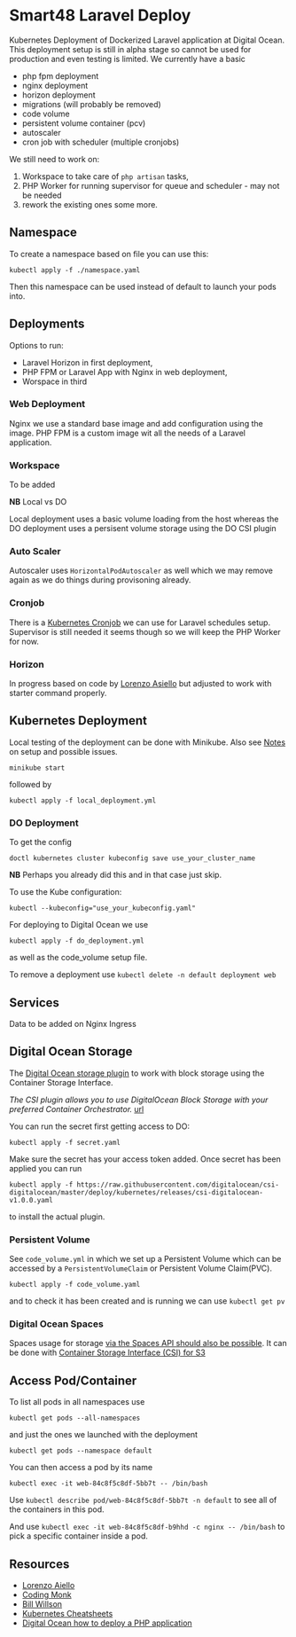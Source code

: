 # Smart48 Laravel Deploy

Kubernetes Deployment of Dockerized Laravel application at Digital Ocean. This deployment setup is still in alpha stage so cannot be used for production and even testing is limited. We currently have a basic

- php fpm deployment
- nginx deployment
- horizon deployment
- migrations (will probably be removed)
- code volume
- persistent volume container (pcv)
- autoscaler
- cron job with scheduler (multiple cronjobs)

We still need to work on:

1. Workspace to take care of `php artisan` tasks,
2. PHP Worker for running supervisor for queue and scheduler - may not be needed
3. rework the existing ones some more.


## Namespace

To create a namespace based on file you can use this:

```
kubectl apply -f ./namespace.yaml
```

Then this namespace can be used instead of default to launch your pods into.

## Deployments

Options to run:

- Laravel Horizon in first deployment, 
- PHP FPM or Laravel App with Nginx in web deployment,
- Worspace in third

### Web Deployment

Nginx we use a standard base image and add configuration using the image. PHP FPM is a custom image wit all the needs of a Laravel application. 

### Workspace

To be added

**NB** Local vs DO 

Local deployment uses a basic volume loading from the host whereas the DO deployment uses a persisent volume storage using the DO CSI plugin

### Auto Scaler

Autoscaler uses `HorizontalPodAutoscaler` as well which we may remove again as we do things during provisoning already.

### Cronjob

There is a [Kubernetes Cronjob](https://kubernetes.io/docs/concepts/workloads/controllers/cron-jobs/) we can use for Laravel schedules setup. Supervisor is still needed it seems though so we will keep the PHP Worker for now.

### Horizon

In progress based on code by [Lorenzo Asiello](https://lorenzo.aiello.family/running-laravel-on-kubernetes/) but adjusted to work with starter command properly.

## Kubernetes Deployment

Local testing of the deployment can be done with Minikube. Also see [Notes](Notes.md) on setup and possible issues.

```
minikube start
```

followed by 

```
kubectl apply -f local_deployment.yml
```

### DO Deployment

To get the config
```
doctl kubernetes cluster kubeconfig save use_your_cluster_name
```
**NB** Perhaps you already did this and in that case just skip.


To use the Kube configuration:

```
kubectl --kubeconfig="use_your_kubeconfig.yaml"
```

For deploying to Digital Ocean we use 
```
kubectl apply -f do_deployment.yml
```

as well as the code_volume setup file.

To remove a deployment use `kubectl delete -n default deployment web`

## Services

Data to be added on Nginx Ingress


## Digital Ocean Storage

The [Digital Ocean storage plugin](https://github.com/digitalocean/csi-digitalocean) to work with block storage using the Container Storage Interface. 

_The CSI plugin allows you to use DigitalOcean Block Storage with your preferred Container Orchestrator._ [url](https://github.com/digitalocean/csi-digitalocean)

You can run the secret first getting access to DO:

```
kubectl apply -f secret.yaml
```

Make sure the secret has your access token added. Once secret has been applied you can run

```
kubectl apply -f https://raw.githubusercontent.com/digitalocean/csi-digitalocean/master/deploy/kubernetes/releases/csi-digitalocean-v1.0.0.yaml
```

to install the actual plugin.


### Persistent Volume

See `code_volume.yml` in which we set up a Persistent Volume which can be accessed by a `PersistentVolumeClaim` or Persistent Volume Claim(PVC).

```
kubectl apply -f code_volume.yaml
```

and to check it has been created and is running we can use `kubectl get pv`


### Digital Ocean Spaces

Spaces usage for storage [via the Spaces API should also be possible](https://www.digitalocean.com/docs/kubernetes/). It can be done with [Container Storage Interface (CSI) for S3](https://github.com/ctrox/csi-s3)

## Access Pod/Container

To list all pods in all namespaces use

```
kubectl get pods --all-namespaces 
```

and just the ones we launched with the deployment

```
kubectl get pods --namespace default
```

You can then access a pod by its name

```
kubectl exec -it web-84c8f5c8df-5bb7t -- /bin/bash
```

Use `kubectl describe pod/web-84c8f5c8df-5bb7t -n default` to see all of the containers in this pod. 

And use `kubectl exec -it web-84c8f5c8df-b9hhd -c nginx -- /bin/bash` to pick a specific container inside a pod.

## Resources

- [Lorenzo Aiello](https://lorenzo.aiello.family/running-laravel-on-kubernetes/)
- [Coding Monk](https://gist.github.com/CodingMonkTech/cafec3a17d2d29f595b01d5b394b0478/)
- [Bill Willson](https://github.com/BillWilson/laravel-k8s-demo/)
- [Kubernetes Cheatsheets](https://kubernetes.io/docs/reference/kubectl/cheatsheet/)
- [Digital Ocean how to deploy a PHP application](https://www.digitalocean.com/community/tutorials/how-to-deploy-a-php-application-with-kubernetes-on-ubuntu-16-04)